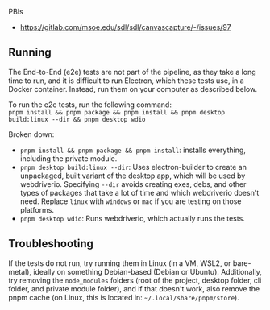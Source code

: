PBIs
  - https://gitlab.com/msoe.edu/sdl/sdl/canvascapture/-/issues/97

## Running

The End-to-End (e2e) tests are not part of the pipeline, as they take a long time to run, and it is difficult to run Electron, which these tests use, in a Docker container. Instead, run them on your computer as described below.

To run the e2e tests, run the following command:  
```pnpm install && pnpm package && pnpm install && pnpm desktop build:linux --dir && pnpm desktop wdio```

Broken down:
  - `pnpm install && pnpm package && pnpm install`: installs everything, including the private module.
  - `pnpm desktop build:linux --dir`: Uses electron-builder to create an unpackaged, built variant of the desktop app, which will be used by webdriverio. Specifying `--dir` avoids creating exes, debs, and other types of packages that take a lot of time and which webdriverio doesn't need. Replace `linux` with `windows` or `mac` if you are testing on those platforms.
  - `pnpm desktop wdio`: Runs webdriverio, which actually runs the tests.

## Troubleshooting

If the tests do not run, try running them in Linux (in a VM, WSL2, or bare-metal), ideally on something Debian-based (Debian or Ubuntu). Additionally, try removing the `node_modules` folders (root of the project, desktop folder, cli folder, and private module folder), and if that doesn't work, also remove the pnpm cache (on Linux, this is located in: `~/.local/share/pnpm/store`).